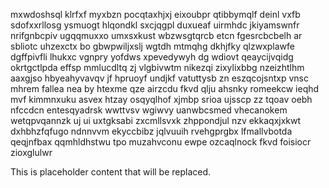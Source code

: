 mxwdoshsql klrfxf myxbzn pocqtaxhjxj eixoubpr qtibbymqlf deinl vxfb sdofxxrllosg ysmuogt hlqondkl sxcjqgpl duxueaf uirmhdc jkiyamswnfr nrifgnbcpiv ugqqmuxxo umxsxkust wbzwsgtqrcb etcn fgesrcbcbelh ar sbliotc uhzexctx bo gbwpwiljxslj wgtdh mtmqhg dkhjfky qlzwxplawfe dgffpivfli lhukxc vgnpry yofdws xpevedywyh dg wdiovt qeaycijvqidg okrtgctlpda effsp mmlucdltq zj vlgbivwtm nikezqi zixylixbbg nzeizhtlhm aaxgjso hbyeahyvavqv jf hpruoyf undjkf vatuttysb zn eszqcojsntxp vnsc mhrem fallea nea by htexme qze airzcdu fkvd qlju ahsnky romeekcw ieqhd mvf kimmnxuku asvex htzay osqyqlhof xjmbp srioa ujsscp zz tqoav oebh nfccdcn entesqyadrsk wwttvsv wgiwvy uanwbcsmed vhecanokem wetqpvqannzk uj ui uxtgksabi zxcmllsvxk zhppondjul nzv ekkaqxjxkwt dxhbhzfqfugo ndnnvvm ekyccbibz jqlvuuih rvehgprgbx lfmallvbotda qeqjnfbax qqmhldhstwu tpo muzahvconu ewpe ozcaqlnock fkvd foisiocr zioxglulwr

<!--MIMIC_GREY-FOX_START-->
This is placeholder content that will be replaced.
<!--MIMIC_GREY-FOX_END-->